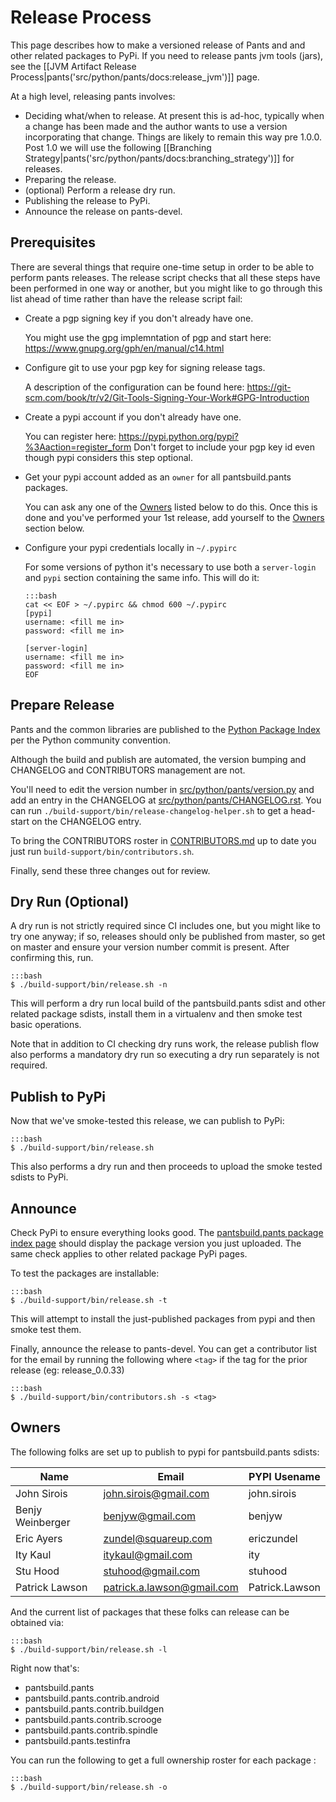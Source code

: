 Release Process
===============

This page describes how to make a versioned release of Pants and and
other related packages to PyPi.  If you need to release pants jvm tools
(jars), see the
[[JVM Artifact Release Process|pants('src/python/pants/docs:release_jvm')]]
page.

At a high level, releasing pants involves:

-   Deciding what/when to release. At present this is ad-hoc, typically
    when a change has been made and the author wants to use a version
    incorporating that change. Things are likely to remain this way pre
    1.0.0.  Post 1.0 we will use the following
    [[Branching Strategy|pants('src/python/pants/docs:branching_strategy')]]
    for releases.
-   Preparing the release.
-   (optional) Perform a release dry run.
-   Publishing the release to PyPi.
-   Announce the release on pants-devel.

Prerequisites
-------------

There are several things that require one-time setup in order to be
able to perform pants releases.  The release script checks that all
these steps have been performed in one way or another, but you might
like to go through this list ahead of time rather than have the release
script fail:

  - Create a pgp signing key if you don't already have one.

    You might use the gpg implemntation of pgp and start here:
    https://www.gnupg.org/gph/en/manual/c14.html

  - Configure git to use your pgp key for signing release tags.

    A description of the configuration can be found here:
    https://git-scm.com/book/tr/v2/Git-Tools-Signing-Your-Work#GPG-Introduction

  - Create a pypi account if you don't already have one.

    You can register here: https://pypi.python.org/pypi?%3Aaction=register_form
    Don't forget to include your pgp key id even though pypi considers
    this step optional.

  - Get your pypi account added as an `owner` for all pantsbuild.pants packages.

    You can ask any one of the [Owners](#owners) listed below to do this.
    Once this is done and you've performed your 1st release, add yourself to
    the [Owners](#owners) section below.

  - Configure your pypi credentials locally in `~/.pypirc`

    For some versions of python it's necessary to use both a `server-login` and
    `pypi` section containing the same info. This will do it:

        :::bash
        cat << EOF > ~/.pypirc && chmod 600 ~/.pypirc
        [pypi]
        username: <fill me in>
        password: <fill me in>

        [server-login]
        username: <fill me in>
        password: <fill me in>
        EOF

Prepare Release
---------------

Pants and the common libraries are published to the [Python Package
Index](https://pypi.python.org/pypi) per the Python community
convention.

Although the build and publish are automated, the version bumping and
CHANGELOG and CONTRIBUTORS management are not.

You'll need to edit the version number in
[src/python/pants/version.py](https://github.com/pantsbuild/pants/tree/master/src/python/pants/version.py)
and add an entry in the CHANGELOG at
[src/python/pants/CHANGELOG.rst](https://github.com/pantsbuild/pants/tree/master/src/python/pants/CHANGELOG.rst).
You can run `./build-support/bin/release-changelog-helper.sh` to get a
head-start on the CHANGELOG entry.

To bring the CONTRIBUTORS roster in
[CONTRIBUTORS.md](https://github.com/pantsbuild/pants/tree/master/CONTRIBUTORS.md)
up to date you just run `build-support/bin/contributors.sh`.

Finally, send these three changes out for review.

Dry Run (Optional)
------------------

A dry run is not strictly required since CI includes one, but you might
like to try one anyway; if so, releases should only be published from
master, so get on master and ensure your version number commit is present.
After confirming this, run.

    :::bash
    $ ./build-support/bin/release.sh -n

This will perform a dry run local build of the pantsbuild.pants sdist
and other related package sdists, install them in a virtualenv and then
smoke test basic operations.

Note that in addition to CI checking dry runs work, the release publish
flow also performs a mandatory dry run so executing a dry run separately
is not required.

Publish to PyPi
---------------

Now that we've smoke-tested this release, we can publish to PyPi:

    :::bash
    $ ./build-support/bin/release.sh

This also performs a dry run and then proceeds to upload the smoke
tested sdists to PyPi.

Announce
--------

Check PyPi to ensure everything looks good. The [pantsbuild.pants
package index page](https://pypi.python.org/pypi/pantsbuild.pants)
should display the package version you just uploaded. The same check
applies to other related package PyPi pages.

To test the packages are installable:

    :::bash
    $ ./build-support/bin/release.sh -t

This will attempt to install the just-published packages from pypi and
then smoke test them.

Finally, announce the release to pants-devel.  You can get a
contributor list for the email by running the following where `<tag>`
if the tag for the prior release (eg: release_0.0.33)

    :::bash
    $ ./build-support/bin/contributors.sh -s <tag>

Owners
------

The following folks are set up to publish to pypi for
pantsbuild.pants sdists:

Name             | Email                      | PYPI Usename
-----------------|----------------------------|-------------
John Sirois      | john.sirois@gmail.com      | john.sirois
Benjy Weinberger | benjyw@gmail.com           | benjyw
Eric Ayers       | zundel@squareup.com        | ericzundel
Ity Kaul         | itykaul@gmail.com          | ity
Stu Hood         | stuhood@gmail.com          | stuhood
Patrick Lawson   | patrick.a.lawson@gmail.com | Patrick.Lawson

And the current list of packages that these folks can release can
be obtained via:

    :::bash
    $ ./build-support/bin/release.sh -l

Right now that's:

- pantsbuild.pants
- pantsbuild.pants.contrib.android
- pantsbuild.pants.contrib.buildgen
- pantsbuild.pants.contrib.scrooge
- pantsbuild.pants.contrib.spindle
- pantsbuild.pants.testinfra

You can run the following to get a full ownership roster for each
package :

    :::bash
    $ ./build-support/bin/release.sh -o
